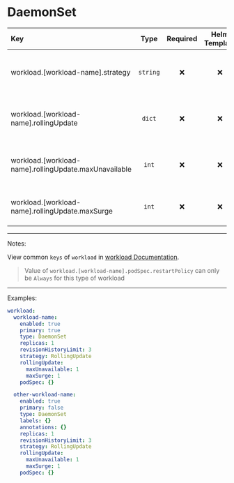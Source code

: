 # DaemonSet

| Key                                                   |   Type   | Required | Helm Template |     Default     | Description                                                          |
| :---------------------------------------------------- | :------: | :------: | :-----------: | :-------------: | :------------------------------------------------------------------- |
| workload.[workload-name].strategy                     | `string` |    ❌    |      ❌       | `RollingUpdate` | Define the strategy of the workload (OnDelete, RollingUpdate)        |
| workload.[workload-name].rollingUpdate                |  `dict`  |    ❌    |      ❌       |      `{}`       | Holds the rollingUpdate options, Only when strategy is RollingUpdate |
| workload.[workload-name].rollingUpdate.maxUnavailable |  `int`   |    ❌    |      ❌       |                 | Define the maxUnavailable, Only when strategy is RollingUpdate       |
| workload.[workload-name].rollingUpdate.maxSurge       |  `int`   |    ❌    |      ❌       |                 | Define the maxSurge, Only when strategy is RollingUpdate             |

---

Notes:

View common `keys` of `workload` in [workload Documentation](workload.md).

> Value of `workload.[workload-name].podSpec.restartPolicy` can only be `Always` for this type of workload

---

Examples:

```yaml
workload:
  workload-name:
    enabled: true
    primary: true
    type: DaemonSet
    replicas: 1
    revisionHistoryLimit: 3
    strategy: RollingUpdate
    rollingUpdate:
      maxUnavailable: 1
      maxSurge: 1
    podSpec: {}

  other-workload-name:
    enabled: true
    primary: false
    type: DaemonSet
    labels: {}
    annotations: {}
    replicas: 1
    revisionHistoryLimit: 3
    strategy: RollingUpdate
    rollingUpdate:
      maxUnavailable: 1
      maxSurge: 1
    podSpec: {}
```
